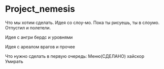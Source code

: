 # Project_nemesis
Что мы хотим сделать.
Идея со слоу-мо. Пока ты рисуешь, ты в слоумо. Отпустил и полетели.

Идея с ангри бердс и уровнями

Идея с ареалом врагов и прочее

Что нужно сделать в первую очередь:
Меню(СДЕЛАНО)
хайскор
Умирать

